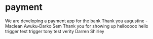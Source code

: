# payment
We are developing a payment app for the bank 
Thank you augustine - Maclean Awuku-Darko Sem
Thank you for showing up
hellooooo
hello trigger
test trigger
tony test
verity
Darren
Shirley
